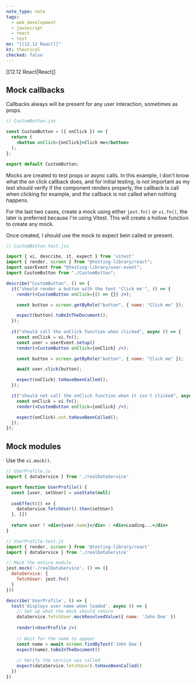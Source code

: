 ```yaml
---
note_type: note
tags:
  - web_development
  - javascript
  - react
  - test
mn: "[[12.12 React]]"
kt: theorical
checked: false
---
```

[[12.12 React|React]]

## Mock callbacks
Callbacks always will be present for any user interaction, sometimes as props.

```jsx
// CustomButton.jsx

const CustomButton = ({ onClick }) => {
  return (
    <button onClick={onClick}>Click me</button> 
  );
};

export default CustomButton;
```

Mocks are created to test props or async calls. In this example, I don't know what the on click callback does, and for initial testing, is not important as my test should verify if the component renders properly, the callback is call when clicking for example, and the callback is not called when nothing happens.

For the last two cases, create a mock using either `jest.fn()` or `vi.fn()`, the later is preferred because I'm using Vitest. This will create a hollow function to create any mock. 

Once created, I should use the mock to expect bein called or present. 

```jsx
// CustomButton.test.jsx

import { vi, describe, it, expect } from 'vitest'
import { render, screen } from "@testing-library/react";
import userEvent from "@testing-library/user-event";
import CustomButton from "./CustomButton";

describe("CustomButton", () => {
  it("should render a button with the text 'Click me'", () => {
    render(<CustomButton onClick={() => {}} />);

    const button = screen.getByRole("button", { name: "Click me" });

    expect(button).toBeInTheDocument();
  });
  
  it("should call the onClick function when clicked", async () => {
    const onClick = vi.fn();
    const user = userEvent.setup()
    render(<CustomButton onClick={onClick} />);

    const button = screen.getByRole("button", { name: "Click me" });

    await user.click(button);

    expect(onClick).toHaveBeenCalled();
  });

  it("should not call the onClick function when it isn't clicked", async () => {
    const onClick = vi.fn();
    render(<CustomButton onClick={onClick} />);

    expect(onClick).not.toHaveBeenCalled();
  });
});

```

## Mock modules
Use the `vi.mock()`. 

```jsx
// UserProfile.js
import { dataService } from './realDataService'

export function UserProfile() {
  const [user, setUser] = useState(null)
  
  useEffect(() => {
    dataService.fetchUser().then(setUser)
  }, [])
  
  return user ? <div>{user.name}</div> : <div>Loading...</div>
}

// UserProfile.test.js
import { render, screen } from '@testing-library/react'
import { dataService } from './realDataService'

// Mock the entire module
jest.mock('./realDataService', () => ({
  dataService: {
    fetchUser: jest.fn()
  }
}))

describe('UserProfile', () => {
  test('displays user name when loaded', async () => {
    // Set up what the mock should return
    dataService.fetchUser.mockResolvedValue({ name: 'John Doe' })
    
    render(<UserProfile />)
    
    // Wait for the name to appear
    const name = await screen.findByText('John Doe')
    expect(name).toBeInTheDocument()
    
    // Verify the service was called
    expect(dataService.fetchUser).toHaveBeenCalled()
  })
})
```

